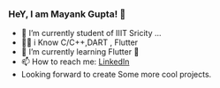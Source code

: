 ### HeY, I am Mayank Gupta! 👋

- 🔭 I’m currently student of IIIT Sricity ...
- 👨‍💻 i Know C/C++,DART , Flutter
- 🌱 I’m currently learning Flutter 💙
- 📫 How to reach me: [LinkedIn](https://www.linkedin.com/in/mayank-gupta-0147a65a/)
- Looking forward to create Some more cool projects.

